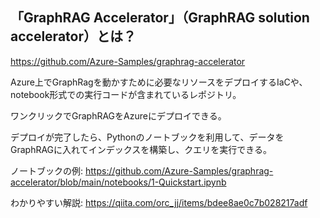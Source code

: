 
## 「GraphRAG Accelerator」（GraphRAG solution accelerator）とは？

https://github.com/Azure-Samples/graphrag-accelerator

Azure上でGraphRagを動かすために必要なリソースをデプロイするIaCや、notebook形式での実行コードが含まれているレポジトリ。

ワンクリックでGraphRAGをAzureにデプロイできる。

デプロイが完了したら、Pythonのノートブックを利用して、データをGraphRAGに入れてインデックスを構築し、クエリを実行できる。

ノートブックの例:
https://github.com/Azure-Samples/graphrag-accelerator/blob/main/notebooks/1-Quickstart.ipynb

わかりやすい解説:
https://qiita.com/orc_jj/items/bdee8ae0c7b028217adf

